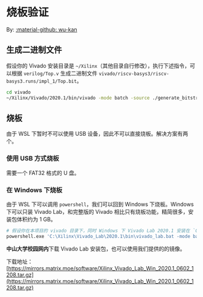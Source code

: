 # 烧板验证

By: [:material-github: wu-kan](https://github.com/wu-kan)

## 生成二进制文件

假设你的 Vivado 安装目录是 `~/Xilinx`（其他目录自行修改），执行下述指令，可以根据 `verilog/Top.v` 生成二进制文件 `vivado/riscv-basys3/riscv-basys3.runs/impl_1/Top.bit`。

```bash
cd vivado
~/Xilinx/Vivado/2020.1/bin/vivado -mode batch -source ./generate_bitstream.tcl
```

## 烧板

由于 WSL 下暂时不可以使用 USB 设备，因此不可以直接烧板。解决方案有两个。

### 使用 USB 方式烧板

需要一个 FAT32 格式的 U 盘。

### 在 Windows 下烧板

由于 WSL 下可以调用 `powershell`，我们可以回到 Windows 下烧板。Windows 下可以只装 Vivado Lab，和完整版的 Vivado 相比只有烧板功能，精简很多，安装包体积约为 1 GB。

```bash
# 假设你在本项目的 vivado 目录下，同时 Windows 下 Vivado Lab 2020.1 安装在 `C:\Xilinx\Vivado_Lab\2020.1` 目录下
powershell.exe 'C:\Xilinx\Vivado_Lab\2020.1\bin\vivado_lab.bat -mode batch -source .\program_device.tcl'
```

**中山大学校园网内**下载 Vivado Lab 安装包，也可以使用我们提供的的镜像。

下载地址：[https://mirrors.matrix.moe/software/Xilinx_Vivado_Lab_Win_2020.1_0602_1208.tar.gz](https://mirrors.matrix.moe/software/Xilinx_Vivado_Lab_Win_2020.1_0602_1208.tar.gz)
